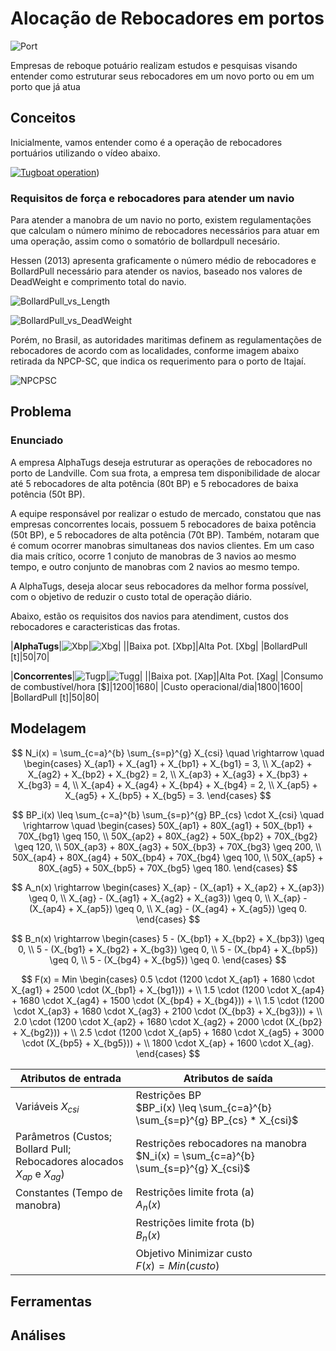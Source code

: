 # Alocação de Rebocadores em portos

![Port](images/Port.png)

Empresas de reboque potuário realizam estudos e pesquisas visando entender como estruturar seus rebocadores em um novo porto ou em um porto que já atua

## Conceitos
Inicialmente, vamos entender como é  a operação de rebocadores portuários utilizando o vídeo abaixo.

[![Tugboat operation](https://img.youtube.com/vi/watch?v=9vzHKRu-wAk/0.jpg)](https://www.youtube.com/watch?v=9vzHKRu-wAk))

### Requisitos de força e rebocadores para atender um navio

Para atender a manobra de um navio no porto, existem regulamentações que calculam o número mínimo de rebocadores necessários para atuar em uma operação, assim como o somatório de bollardpull necesário.

Hessen (2013) apresenta graficamente o número médio de rebocadores e BollardPull necessário para atender os navios, baseado nos valores de DeadWeight e comprimento total do navio.

![BollardPull_vs_Length](images/BP_length.png)

![BollardPull_vs_DeadWeight](images/BP_dw.png)

Porém, no Brasil, as autoridades maritimas definem as regulamentações de rebocadores de acordo com as localidades, conforme imagem abaixo retirada da NPCP-SC, que indica os requerimento para o porto de Itajaí.

![NPCPSC](images/NPCPSC.png)


## Problema

### Enunciado

A empresa AlphaTugs deseja estruturar as operações de rebocadores no porto de Landville. Com sua frota, a empresa tem disponibilidade de alocar até 5 rebocadores de alta potência (80t BP) e 5 rebocadores de baixa potência (50t BP).

A equipe responsável por realizar o estudo de mercado, constatou que nas empresas concorrentes locais, possuem 5 rebocadores de baixa potência (50t BP), e 5 rebocadores de alta potência (70t BP). Também, notaram que é comum ocorrer manobras simultaneas dos navios clientes. Em um caso dia mais crítico, ocorre 1 conjuto de manobras de 3 navios ao mesmo tempo, e outro conjunto de manobras com 2 navios ao mesmo tempo.

A AlphaTugs, deseja alocar seus rebocadores da melhor forma possível, com o objetivo de reduzir o custo total de operação diário.

Abaixo, estão os requisitos dos navios para atendiment, custos dos rebocadores e caracteristicas das frotas.

|**AlphaTugs**|![Xbp](images/Tugboat_old4.png)|![Xbg](images/Tugboat_dalle3.png)|
||Baixa pot. [Xbp]|Alta Pot. [Xbg|
|BollardPull [t]|50|70|

|**Concorrentes**|![Tugp](images/Tugboat_dalle.png)|![Tugg](images/Tugboat_dalle2.png)|
||Baixa pot. [Xap]|Alta Pot. [Xag|
|Consumo de combustível/hora [$]|1200|1680|
|Custo operacional/dia|1800|1600|
|BollardPull [t]|50|80|



## Modelagem

$$
N_i(x) = \sum_{c=a}^{b} \sum_{s=p}^{g} X_{csi} \quad \rightarrow \quad
\begin{cases} 
X_{ap1} + X_{ag1} + X_{bp1} + X_{bg1} = 3, \\
X_{ap2} + X_{ag2} + X_{bp2} + X_{bg2} = 2, \\
X_{ap3} + X_{ag3} + X_{bp3} + X_{bg3} = 4, \\
X_{ap4} + X_{ag4} + X_{bp4} + X_{bg4} = 2, \\
X_{ap5} + X_{ag5} + X_{bp5} + X_{bg5} = 3.
\end{cases}
$$

$$
BP_i(x) \leq \sum_{c=a}^{b} \sum_{s=p}^{g} BP_{cs} \cdot X_{csi} \quad \rightarrow \quad
\begin{cases}
50X_{ap1} + 80X_{ag1} + 50X_{bp1} + 70X_{bg1} \geq 150, \\
50X_{ap2} + 80X_{ag2} + 50X_{bp2} + 70X_{bg2} \geq 120, \\
50X_{ap3} + 80X_{ag3} + 50X_{bp3} + 70X_{bg3} \geq 200, \\
50X_{ap4} + 80X_{ag4} + 50X_{bp4} + 70X_{bg4} \geq 100, \\
50X_{ap5} + 80X_{ag5} + 50X_{bp5} + 70X_{bg5} \geq 180.
\end{cases}
$$

$$
A_n(x) \rightarrow 
\begin{cases}
X_{ap} - (X_{ap1} + X_{ap2} + X_{ap3}) \geq 0, \\
X_{ag} - (X_{ag1} + X_{ag2} + X_{ag3}) \geq 0, \\
X_{ap} - (X_{ap4} + X_{ap5}) \geq 0, \\
X_{ag} - (X_{ag4} + X_{ag5}) \geq 0.
\end{cases}
$$


$$
B_n(x) \rightarrow 
\begin{cases}
5 - (X_{bp1} + X_{bp2} + X_{bp3}) \geq 0, \\
5 - (X_{bg1} + X_{bg2} + X_{bg3}) \geq 0, \\
5 - (X_{bp4} + X_{bp5}) \geq 0, \\
5 - (X_{bg4} + X_{bg5}) \geq 0.
\end{cases}
$$

$$
F(x) = Min 
\begin{cases}
0.5 \cdot (1200 \cdot X_{ap1} + 1680 \cdot X_{ag1} + 2500 \cdot (X_{bp1} + X_{bg1})) + \\
1.5 \cdot (1200 \cdot X_{ap4} + 1680 \cdot X_{ag4} + 1500 \cdot (X_{bp4} + X_{bg4})) + \\
1.5 \cdot (1200 \cdot X_{ap3} + 1680 \cdot X_{ag3} + 2100 \cdot (X_{bp3} + X_{bg3})) + \\
2.0 \cdot (1200 \cdot X_{ap2} + 1680 \cdot X_{ag2} + 2000 \cdot (X_{bp2} + X_{bg2})) + \\
2.5 \cdot (1200 \cdot X_{ap5} + 1680 \cdot X_{ag5} + 3000 \cdot (X_{bp5} + X_{bg5})) + \\ 
1800 \cdot X_{ap} + 1600 \cdot X_{ag}.
\end{cases}
$$

| Atributos de entrada | Atributos de saída |
|---------------------|-------------------|
| Variáveis $X_{csi}$ | Restrições BP<br>$BP_i(x) \leq \sum_{c=a}^{b} \sum_{s=p}^{g} BP_{cs} * X_{csi}$ |
| Parâmetros (Custos; Bollard Pull;<br>Rebocadores alocados $X_{ap}$ e $X_{ag}$) | Restrições rebocadores na manobra<br>$N_i(x) = \sum_{c=a}^{b} \sum_{s=p}^{g} X_{csi}$ |
| Constantes (Tempo de manobra) | Restrições limite frota (a)<br>$A_n(x)$ |
| | Restrições limite frota (b)<br>$B_n(x)$ |
| | Objetivo Minimizar custo<br>$F(x) = Min(custo)$ |


## Ferramentas

## Análises



